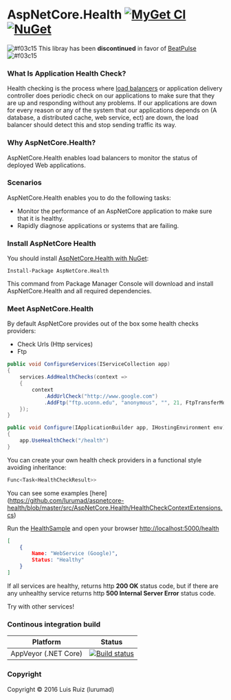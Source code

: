 # AspNetCore.Health [![MyGet CI](https://img.shields.io/myget/aspnetcore-health/v/AspNetCore.Health.svg)](http://myget.org/gallery/aspnetcore-health) [![NuGet](https://img.shields.io/nuget/v/AspNetCore.Health.svg)](https://www.nuget.org/packages/AspNetCore.Health/)

![#f03c15](https://placehold.it/15/f03c15/000000?text=+) This libray has been **discontinued** in favor of [BeatPulse](https://github.com/Xabaril/BeatPulse) ![#f03c15](https://placehold.it/15/f03c15/000000?text=+) 

### What Is Application Health Check?

Health checking is the process where [load balancers](https://en.wikipedia.org/wiki/Load_balancing_(computing)) or application delivery controller does periodic check on our applications to make sure that they are up and responding without any problems. If our applications are down for every reason or any of the system that our applications depends on (A database, a distributed cache, web service, ect) are down, the load balancer should detect this and stop sending traffic its way.

### Why AspNetCore.Health?

AspNetCore.Health enables load balancers to monitor the status of deployed Web applications.

### Scenarios

AspNetCore.Health enables you to do the following tasks:

* Monitor the performance of an AspNetCore application to make sure that it is healthy.
* Rapidly diagnose applications or systems that are failing.

### Install AspNetCore Health

You should install [AspNetCore.Health with NuGet](https://www.nuget.org/packages/AspNetCore.Health):

    Install-Package AspNetCore.Health
    
This command from Package Manager Console will download and install AspNetCore.Health and all required dependencies.

### Meet AspNetCore.Health

By default AspNetCore provides out of the box some health checks providers:

* Check Urls (Http services)
* Ftp

```csharp
public void ConfigureServices(IServiceCollection app)
{
    services.AddHealthChecks(context =>
    {
        context
            .AddUrlCheck("http://www.google.com")
            .AddFtp("ftp.uconn.edu", "anonymous", "", 21, FtpTransferMode.Binary, "Public Ftp Test");
    });
}
```
```csharp
public void Configure(IApplicationBuilder app, IHostingEnvironment env)
{
    app.UseHealthCheck("/health")
}
```

You can create your own health check providers in a functional style avoiding inheritance:

```csharp
Func<Task<HealthCheckResult>>
```

You can see some examples [here] (https://github.com/lurumad/aspnetcore-health/blob/master/src/AspNetCore.Health/HealthCheckContextExtensions.cs)

Run the [HealthSample](https://github.com/lurumad/aspnetcore-health/tree/master/samples/HealthSample) and open your browser [http://localhost:5000/health](http://localhost:5000/health)

```json
[
    {
        Name: "WebService (Google)",
        Status: "Healthy"
    }
]
```
If all services are healthy, returns http **200 OK** status code, but if there are any unhealthy service returns http **500 Internal Server Error** status code.

Try with other services!

### Continous integration build

| Platform                    | Status                                                                                                                                  |
|-----------------------------|-----------------------------------------------------------------------------------------------------------------------------------------|
| AppVeyor (.NET Core) | [![Build status](https://ci.appveyor.com/api/projects/status/nxoyeq5r03tk6cpq/branch/master?svg=true)](https://ci.appveyor.com/project/lurumad/aspnetcore-health/branch/master) |

### Copyright

Copyright © 2016 Luis Ruiz (lurumad)
